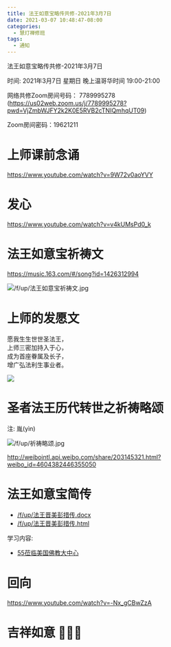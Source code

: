 ```yaml
---
title: 法王如意宝略传共修-2021年3月7日
date: 2021-03-07 10:48:47-08:00
categories:
  - 慧灯禅修班
tags:
  - 通知
---
```

法王如意宝略传共修-2021年3月7日

时间: 2021年3月7日 星期日 晚上温哥华时间 19:00-21:00  

网络共修Zoom房间号码： 7789995278 (<https://us02web.zoom.us/j/7789995278?pwd=VjZmbWJFY2k2K0E5RVB2cTNIQmhqUT09>)

Zoom房间密码：19621211

# 上师课前念诵

<https://www.youtube.com/watch?v=9W72v0aoYVY>

# 发心

<https://www.youtube.com/watch?v=v4kUMsPd0_k>

# 法王如意宝祈祷文

<https://music.163.com/#/song?id=1426312994>  

![/f/up/法王如意宝祈祷文.jpg](/f/up/法王如意宝祈祷文.jpg)

# 上师的发愿文

愿我生生世世圣法王，  
上师三密加持入于心，  
成为首座眷属及长子，  
增广弘法利生事业者。    

![](/f/up/法王如意宝略传共修-上师发愿.png)


# 圣者法王历代转世之祈祷略颂

注: 胤(yìn)

![/f/up/祈祷略颂.jpg](/f/up/祈祷略颂.jpg)

<http://weibointl.api.weibo.com/share/203145321.html?weibo_id=4604382446355050>

# 法王如意宝简传

- [/f/up/法王晋美彭措传.docx](/f/up/法王晋美彭措传.docx)
- [/f/up/法王晋美彭措传.html](/f/up/法王晋美彭措传.html)

学习内容:  
- [55莅临美国佛教大中心](https://www.huidengvan.com/f/up/%E6%B3%95%E7%8E%8B%E6%99%8B%E7%BE%8E%E5%BD%AD%E6%8E%AA%E4%BC%A0.html#55-%E8%8E%85%E4%B8%B4%E7%BE%8E%E5%9B%BD%E4%BD%9B%E6%95%99%E5%A4%A7%E4%B8%AD%E5%BF%83)


# 回向

<https://www.youtube.com/watch?v=-Nx_gCBwZzA>

#  吉祥如意 🙏🙏🙏
